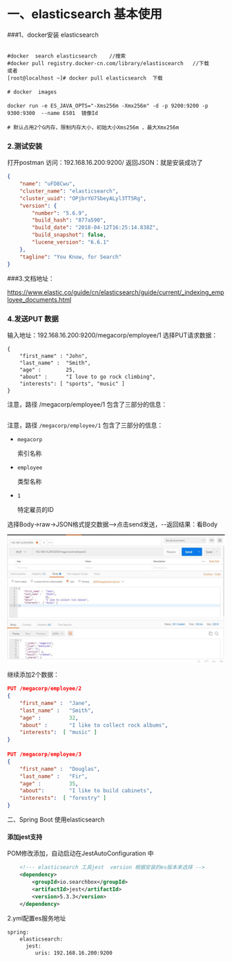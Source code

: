# 一、elasticsearch  基本使用

###1、docker安装 elasticsearch 

```shell

#docker  search elasticsearch    //搜索
#docker pull registry.docker-cn.com/library/elastiscearch   //下载 
或者
[root@localhost ~]# docker pull elasticsearch  下载

# docker  images

docker run -e ES_JAVA_OPTS="-Xms256m -Xmx256m" -d -p 9200:9200 -p 9300:9300  --name ES01  镜像Id

# 默认占用2个G内存，限制内存大小，初始大小Xms256m ，最大Xmx256m
```

### 2.测试安装

打开postman 访问：192.168.16.200:9200/   返回JSON：就是安装成功了

~~~json
{
    "name": "uFD8Cwu",
    "cluster_name": "elasticsearch",
    "cluster_uuid": "OPjbrYU7SbeyALyl3TT5Rg",
    "version": {
        "number": "5.6.9",
        "build_hash": "877a590",
        "build_date": "2018-04-12T16:25:14.838Z",
        "build_snapshot": false,
        "lucene_version": "6.6.1"
    },
    "tagline": "You Know, for Search"
}
~~~

###3.文档地址：

https://www.elastic.co/guide/cn/elasticsearch/guide/current/_indexing_employee_documents.html

### 4.发送PUT 数据

输入地址：192.168.16.200:9200/megacorp/employee/1 选择PUT请求数据：

```
{
    "first_name" : "John",
    "last_name" :  "Smith",
    "age" :        25,
    "about" :      "I love to go rock climbing",
    "interests": [ "sports", "music" ]
}
```

注意，路径 /megacorp/employee/1 包含了三部分的信息：

 ~~~json

 ~~~

注意，路径 `/megacorp/employee/1` 包含了三部分的信息：

- `megacorp`

  索引名称

- `employee`

  类型名称

- `1`

  特定雇员的ID

选择Body->raw->JSON格式提交数据-->点击send发送，--返回结果：看Body

![1528611149252](images\es1.jpg)

 继续添加2个数据：

```json
PUT /megacorp/employee/2
{
    "first_name" :  "Jane",
    "last_name" :   "Smith",
    "age" :         32,
    "about" :       "I like to collect rock albums",
    "interests":  [ "music" ]
}

PUT /megacorp/employee/3
{
    "first_name" :  "Douglas",
    "last_name" :   "Fir",
    "age" :         35,
    "about":        "I like to build cabinets",
    "interests":  [ "forestry" ]
}
```



二、Spring Boot 使用elasticsearch

####  添加jest支持 
POM修改添加，自动启动在JestAutoConfiguration 中

```xml
    <!--- elasticsearch 工具jest  version 根据安装的es版本来选择 -->
    <dependency>
        <groupId>io.searchbox</groupId>
        <artifactId>jest</artifactId>
        <version>5.3.3</version>
    </dependency>
```
2.yml配置es服务地址

```
spring:     
    elasticsearch:
      jest:
         uris: 192.168.16.200:9200
```

